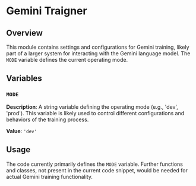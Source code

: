 # Gemini Traigner

## Overview

This module contains settings and configurations for Gemini training, likely part of a larger system for interacting with the Gemini language model. The `MODE` variable defines the current operating mode.


## Variables

### `MODE`

**Description**: A string variable defining the operating mode (e.g., 'dev', 'prod').  This variable is likely used to control different configurations and behaviors of the training process.

**Value**: `'dev'`


## Usage

The code currently primarily defines the `MODE` variable.  Further functions and classes, not present in the current code snippet, would be needed for actual Gemini training functionality.


```